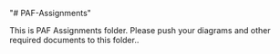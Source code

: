 "# PAF-Assignments" 

This is PAF Assignments folder. Please push your diagrams and other required documents to this folder..
